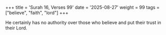 +++
title = 'Surah 16, Verses 99'
date = '2025-08-27'
weight = 99
tags = ["believe", "faith", "lord"]
+++

He certainly has no authority over those who believe and put their trust in their Lord.